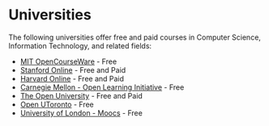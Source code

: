 # Universities

The following universities offer free and paid courses in Computer Science, Information Technology, and related fields:

- [MIT OpenCourseWare](https://ocw.mit.edu/index.htm) - Free
- [Stanford Online](https://online.stanford.edu/) - Free and Paid
- [Harvard Online](https://online-learning.harvard.edu/) - Free and Paid
- [Carnegie Mellon - Open Learning Initiative](https://oli.cmu.edu/) - Free
- [The Open University](https://www.open.edu/openlearn) - Free and Paid
- [Open UToronto](https://www.utoronto.ca/courses) - Free
- [University of London - Moocs](https://www.london.ac.uk/study/courses/moocs) - Free
